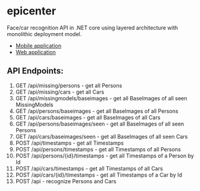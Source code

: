 # epicenter
Face/car recognition API in .NET core using layered architecture with monolithic deployment model.
* [Mobile application](https://github.com/tozaicevas/epicenter-mobile)
* [Web application](https://github.com/UndeadRat22/EpicenterWebapp)

## API Endpoints:
1.  GET  /api/missing/persons - get all Persons
2.  GET  /api/missing/cars - get all Cars
3.  GET  /api/missingmodels/baseimages - get all BaseImages of all seen MissingModels
4.  GET  /api/persons/baseimages - get all BaseImages of all Persons
5.  GET  /api/cars/baseimages - get all BaseImages of all Cars
6.  GET  /api/persons/baseimages/seen - get all BaseImages of all seen Persons
7.  GET  /api/cars/baseimages/seen - get all BaseImages of all seen Cars
8.  POST /api/timestamps - get all Timestamps
9.  POST /api/persons/timestamps - get all Timestamps of all Persons
10. POST /api/persons/{id}/timestamps - get all Timestamps of a Person by Id
11. POST /api/cars/timestamps - get all Timestamps of all Cars
12. POST /api/cars/{id}/timestamps - get all Timestamps of a Car by Id
13. POST /api - recognize Persons and Cars
